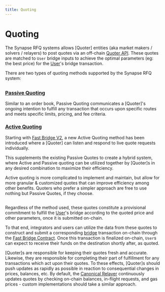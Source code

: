 ```yaml
---
title: Quoting
---
```


<!-- Reference Links -->
[bridge]: https://vercel-rfq-docs.vercel.app/contracts/interfaces/IFastBridgeV2.sol/interface.IFastBridgeV2.html#bridge
[relay]: https://vercel-rfq-docs.vercel.app/contracts/interfaces/IFastBridgeV2.sol/interface.IFastBridgeV2.html#relay
[prove]: https://vercel-rfq-docs.vercel.app/contracts/interfaces/IFastBridgeV2.sol/interface.IFastBridgeV2.html#prove
[dispute]: https://vercel-rfq-docs.vercel.app/contracts/interfaces/IFastBridge.sol/interface.IFastBridge.html#dispute
[claim]: https://vercel-rfq-docs.vercel.app/contracts/interfaces/IFastBridgeV2.sol/interface.IFastBridgeV2.html#claim
[cancel]: https://vercel-rfq-docs.vercel.app/contracts/interfaces/IFastBridgeV2.sol/interface.IFastBridgeV2.html#cancel
[proof]: https://vercel-rfq-docs.vercel.app/contracts/interfaces/IFastBridgeV2.sol/interface.IFastBridgeV2.html#bridgetxdetails
[BridgeRequested]: https://vercel-rfq-docs.vercel.app/contracts/interfaces/IFastBridge.sol/interface.IFastBridge.html#bridgerequested
[BridgeTransactionV2]: https://vercel-rfq-docs.vercel.app/contracts/interfaces/IFastBridgeV2.sol/interface.IFastBridgeV2.html#bridgetransactionv2
[BridgeRelayed]: https://vercel-rfq-docs.vercel.app/contracts/interfaces/IFastBridge.sol/interface.IFastBridge.html#bridgerelayed
[BridgeProofProvided]: https://vercel-rfq-docs.vercel.app/contracts/interfaces/IFastBridge.sol/interface.IFastBridge.html#bridgeproofprovided
[Dispute Period]: https://vercel-rfq-docs.vercel.app/contracts/FastBridgeV2.sol/contract.FastBridgeV2.html#dispute_period
[Cancel Delay]: https://vercel-rfq-docs.vercel.app/contracts/FastBridgeV2.sol/contract.FastBridgeV2.html#refund_delay
[Quoter API]: /docs/Routers/RFQ/Quoter%20API/
[User]: /docs/RFQ/#entities
[Relayer]: /docs/RFQ/#entities
[Guard]: /docs/RFQ/#entities
[Canceler]: /docs/RFQ/#entities

# Quoting

The Synapse RFQ systems allows [Quoter] entities (aka market makers / solvers / relayers) to post quotes via an off-chain [Quoter API]. These quotes are matched to `User` bridge inputs to achieve the optimal parameters (eg: the best price) for the [User]'s bridge transaction.

There are two types of quoting methods supported by the Synapse RFQ system:

##
### [Passive Quoting](/docs/Routers/RFQ/Quoter%20API/#passive-quotes)

Similar to an order book, Passive Quoting communicates a [Quoter]'s ongoing intention to fulfill any transaction that occurs upon specific routes and meets specific limits, pricing, and fee criteria.

### [Active Quoting](/docs/Routers/RFQ/Quoter%20API/#active-quotes)

Starting with [Fast Bridge V2](https://vercel-rfq-docs.vercel.app/contracts/FastBridgeV2.sol/contract.FastBridgeV2.html), a new Active Quoting method has been introduced where a [Quoter] can listen and respond to live quote requests individually.

This supplements the existing Passive Quotes to create a hybrid system, where Active and Passive quoting can be utilized together by [Quoter]s in any desired combination to maximize their efficiency.

Active quoting is more complicated to implement and maintain, but allow for more granular & customized quotes that can improve efficiency among other benefits. Quoters who prefer a simpler approach are free to use nothing but Passive Quotes, if they choose.


##

Regardless of the method used, these quotes constitute a provisional commitment to fulfill the [User]'s bridge according to the quoted price and other parameters, once it is submitted on-chain.

To that end, integrators and users can utilize the data from these quotes to construct and submit a corresponding [bridge] transaction on-chain through the [Fast Bridge Contract](https://vercel-rfq-docs.vercel.app/contracts/FastBridgeV2.sol/contract.FastBridgeV2.html). Once this transaction is finalized on-chain, `User`s can expect to receive their funds on the destination shortly after, as quoted.

[Quoter]s are responsible for keeping their quotes fresh and accurate. Likewise, they are responsible for completing their part of fulfillment for any transactions which act upon their quotes. To these effects, [Quoter]s should push updates as rapidly as possible in reaction to consequential changes in prices, balances, etc. By default, the [Canonical Relayer](../Relayer) continuously updates quotes by checking on-chain balances, in-flight requests, and gas prices - custom implementations should take a similar approach.

